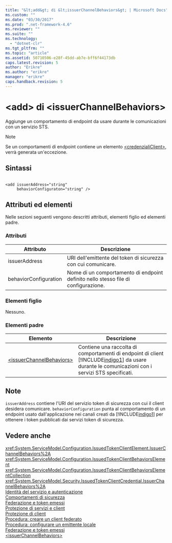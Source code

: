 ```yaml
---
title: "&lt;add&gt; di &lt;issuerChannelBehaviors&gt; | Microsoft Docs"
ms.custom: ""
ms.date: "03/30/2017"
ms.prod: ".net-framework-4.6"
ms.reviewer: ""
ms.suite: ""
ms.technology: 
  - "dotnet-clr"
ms.tgt_pltfrm: ""
ms.topic: "article"
ms.assetid: 50710506-e28f-45dd-ab7e-bff6f44173db
caps.latest.revision: 5
author: "Erikre"
ms.author: "erikre"
manager: "erikre"
caps.handback.revision: 5
---
```

# &lt;add&gt; di &lt;issuerChannelBehaviors&gt;
Aggiunge un comportamento di endpoint da usare durante le comunicazioni con un servizio STS.  
  
> [!NOTE]
>  Se un comportamenti di endpoint contiene un elemento [\<credenzialiClient\>](../../../../../docs/framework/configure-apps/file-schema/wcf/clientcredentials.md), verrà generata un'eccezione.  
  
## Sintassi  
  
```  
  
<add issuerAddress="string"  
     behaviorConfiguraton="string" />  
```  
  
## Attributi ed elementi  
 Nelle sezioni seguenti vengono descritti attributi, elementi figlio ed elementi padre.  
  
### Attributi  
  
|Attributo|Descrizione|  
|---------------|-----------------|  
|issuerAddress|URI dell'emittente del token di sicurezza con cui comunicare.|  
|behaviorConfiguration|Nome di un comportamento di endpoint definito nello stesso file di configurazione.|  
  
### Elementi figlio  
 Nessuno.  
  
### Elementi padre  
  
|Elemento|Descrizione|  
|--------------|-----------------|  
|[\<issuerChannelBehaviors\>](../../../../../docs/framework/configure-apps/file-schema/wcf/issuerchannelbehaviors-element.md)|Contiene una raccolta di comportamenti di endpoint di client [!INCLUDE[indigo1](../../../../../includes/indigo1-md.md)] da usare durante le comunicazioni con i servizi STS specificati.|  
  
## Note  
 `issuerAddress` contiene l'URI del servizio token di sicurezza con cui il client desidera comunicare.  `behaviorConfiguration` punta al comportamento di un endpoint usato dall'applicazione nei canali creati da [!INCLUDE[indigo1](../../../../../includes/indigo1-md.md)] per ottenere i token pubblicati dai servizi token di sicurezza.  
  
## Vedere anche  
 <xref:System.ServiceModel.Configuration.IssuedTokenClientElement.IssuerChannelBehaviors%2A>   
 <xref:System.ServiceModel.Configuration.IssuedTokenClientBehaviorsElement>   
 <xref:System.ServiceModel.Configuration.IssuedTokenClientBehaviorsElementCollection>   
 <xref:System.ServiceModel.Security.IssuedTokenClientCredential.IssuerChannelBehaviors%2A>   
 [Identità del servizio e autenticazione](../../../../../docs/framework/wcf/feature-details/service-identity-and-authentication.md)   
 [Comportamenti di sicurezza](../../../../../docs/framework/wcf/feature-details/security-behaviors-in-wcf.md)   
 [Federazione e token emessi](../../../../../docs/framework/wcf/feature-details/federation-and-issued-tokens.md)   
 [Protezione di servizi e client](../../../../../docs/framework/wcf/feature-details/securing-services-and-clients.md)   
 [Protezione di client](../../../../../docs/framework/wcf/securing-clients.md)   
 [Procedura: creare un client federato](../../../../../docs/framework/wcf/feature-details/how-to-create-a-federated-client.md)   
 [Procedura: configurare un emittente locale](../../../../../docs/framework/wcf/feature-details/how-to-configure-a-local-issuer.md)   
 [Federazione e token emessi](../../../../../docs/framework/wcf/feature-details/federation-and-issued-tokens.md)   
 [\<issuerChannelBehaviors\>](../../../../../docs/framework/configure-apps/file-schema/wcf/issuerchannelbehaviors-element.md)